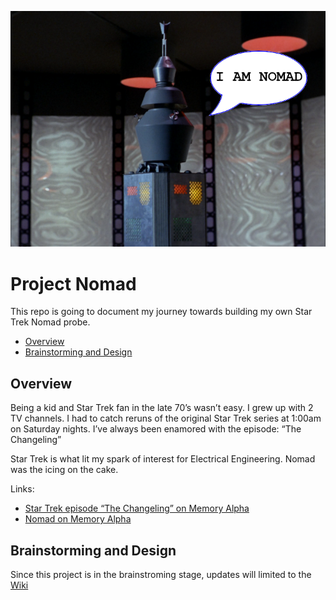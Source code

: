 
![Nomad](images/NOMAD_scaled_whello.png)

# Project Nomad

This repo is going to document my journey towards building my own Star Trek Nomad probe.

* [Overview](#overview)
* [Brainstorming and Design](#brainstorming-and-design)

## Overview
Being a kid and Star Trek fan in the late 70’s wasn’t easy. I grew up with 2 TV channels. I had to catch reruns of the original Star Trek series at 1:00am on Saturday nights. I’ve always been enamored with the episode: “The Changeling”

Star Trek is what lit my spark of interest for Electrical Engineering. Nomad was the icing on the cake.

Links:
- [Star Trek episode “The Changeling” on Memory Alpha](https://memory-alpha.fandom.com/wiki/The_Changeling_(episode))
- [Nomad on Memory Alpha](https://memory-alpha.fandom.com/wiki/Nomad)

## Brainstorming and Design
Since this project is in the brainstroming stage, updates will limited to the [Wiki](https://github.com/zxeltor/nomad/wiki/Project-Nomad)